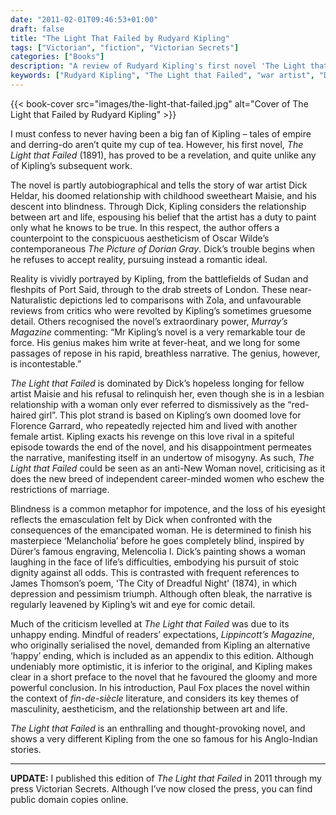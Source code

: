 ```yaml
---
date: "2011-02-01T09:46:53+01:00"
draft: false
title: "The Light That Failed by Rudyard Kipling"
tags: ["Victorian", "fiction", "Victorian Secrets"]
categories: ["Books"]
description: "A review of Rudyard Kipling's first novel 'The Light that Failed' (1891), following war artist Dick Heldar's descent into blindness and doomed love for Maisie. Discover Kipling's anti-aesthetic counterpoint to Oscar Wilde's 'The Picture of Dorian Gray.'"
keywords: ["Rudyard Kipling", "The Light that Failed", "war artist", "Dick Heldar", "aestheticism", "New Woman novel", "Dorian Gray comparison", "fin de siècle", "masculinity crisis"]
---
```


{{< book-cover src="images/the-light-that-failed.jpg" alt="Cover of The Light that Failed by Rudyard Kipling" >}}

I must confess to never having been a big fan of Kipling – tales of empire and derring-do aren’t quite my cup of tea. However, his first novel, _The Light that Failed_ (1891), has proved to be a revelation, and quite unlike any of Kipling’s subsequent work.

The novel is partly autobiographical and tells the story of war artist Dick Heldar, his doomed relationship with childhood sweetheart Maisie, and his descent into blindness. Through Dick, Kipling considers the relationship between art and life, espousing his belief that the artist has a duty to paint only what he knows to be true. In this respect, the author offers a counterpoint to the conspicuous aestheticism of Oscar Wilde’s contemporaneous _The Picture of Dorian Gray_. Dick’s trouble begins when he refuses to accept reality, pursuing instead a romantic ideal.

Reality is vividly portrayed by Kipling, from the battlefields of Sudan and fleshpits of Port Said, through to the drab streets of London. These near-Naturalistic depictions led to comparisons with Zola, and unfavourable reviews from critics who were revolted by Kipling’s sometimes gruesome detail. Others recognised the novel’s extraordinary power, _Murray’s Magazine_ commenting: “Mr Kipling’s novel is a very remarkable tour de force. His genius makes him write at fever-heat, and we long for some passages of repose in his rapid, breathless narrative. The genius, however, is incontestable.”

_The Light that Failed_ is dominated by Dick’s hopeless longing for fellow artist Maisie and his refusal to relinquish her, even though she is in a lesbian relationship with a woman only ever referred to dismissively as the “red-haired girl”. This plot strand is based on Kipling’s own doomed love for Florence Garrard, who repeatedly rejected him and lived with another female artist. Kipling exacts his revenge on this love rival in a spiteful episode towards the end of the novel, and his disappointment permeates the narrative, manifesting itself in an undertow of misogyny. As such, _The Light that Failed_ could be seen as an anti-New Woman novel, criticising as it does the new breed of independent career-minded women who eschew the restrictions of marriage.

Blindness is a common metaphor for impotence, and the loss of his eyesight reflects the emasculation felt by Dick when confronted with the consequences of the emancipated woman. He is determined to finish his masterpiece ‘Melancholia’ before he goes completely blind, inspired by Dürer’s famous engraving, Melencolia I. Dick’s painting shows a woman laughing in the face of life’s difficulties, embodying his pursuit of stoic dignity against all odds. This is contrasted with frequent references to James Thomson’s poem, 'The City of Dreadful Night' (1874), in which depression and pessimism triumph.  Although often bleak, the narrative is regularly leavened by Kipling’s wit and eye for comic detail.

Much of the criticism levelled at _The Light that Failed_ was due to its unhappy ending. Mindful of readers’ expectations, _Lippincott’s Magazine_, who originally serialised the novel, demanded from Kipling an alternative ‘happy’ ending, which is included as an appendix to this edition. Although undeniably more optimistic, it is inferior to the original, and Kipling makes clear in a short preface to the novel that he favoured the gloomy and more powerful conclusion. In his introduction, Paul Fox places the novel within the context of _fin-de-siècle_ literature, and considers its key themes of masculinity, aestheticism, and the relationship between art and life.

_The Light that Failed_ is an enthralling and thought-provoking novel, and shows a very different Kipling from the one so famous for his Anglo-Indian stories.

---

**UPDATE:** I published this edition of _The Light that Failed_ in 2011 through my press Victorian Secrets. Although I’ve now closed the press, you can find public domain copies online.